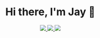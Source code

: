 
<h1 align="center">Hi there, I'm Jay 👋</h1>

<p align="center"> 
 <a href="https://twitter.com/Jafolayann" alt="Jay's twitter">
   <img src="https://img.shields.io/badge/-@Jafolayan-%231DA1F2?style=flat-square&logo=twitter&logoColor=ffffff" />
 </a>
 <a href="https://github.com/jafolayan1" alt="Jay's github">
   <img src="https://img.shields.io/badge/-@jafolayan1-%23181717?style=flat-square&logo=github" />
 </a>
 <a href="https://www.linkedin.com/in/joshua-afolayan-0b7083151/" alt="Jay's linkedin">
   <img src="https://img.shields.io/badge/-iamjay-blue?style=flat-square&logo=Linkedin&logoColor=white&link=https://www.linkedin.com/in/iammukeshm" />
 </a>
</p>

<!--
**Jafolayan1/jafolayan1** is a ✨ _special_ ✨ repository because its `README.md` (this file) appears on your GitHub profile.

Here are some ideas to get you started:

- 🔭 I’m currently working on ...
- 🌱 I’m currently learning ...
- 👯 I’m looking to collaborate on ...
- 🤔 I’m looking for help with ...
- 💬 Ask me about ...
- 📫 How to reach me: ...
- 😄 Pronouns: ...
- ⚡ Fun fact: ...
-->
